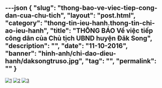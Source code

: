 ---json
{
    "slug": "thong-bao-ve-viec-tiep-cong-dan-cua-chu-tich",
    "layout": "post.html",
    "category": "thong-tin-ieu-hanh.thong-tin-chi-ao-ieu-hanh",
    "title": "THÔNG BÁO Về việc tiếp công dân của Chủ tịch UBND huyện Đăk Song",
    "description": "",
    "date": "11-10-2016",
    "banner": "hinh-anh/chi-dao-dieu-hanh/daksongtruso.jpg",
    "tag": "",
    "permalink": ""
}
---
[![1](http://www.mediafire.com/convkey/08f8/4j724u56tgbc71wzg.jpg "1")](http://daksong.daknong.gov.vn/lichtiepdan/ "1")
[![2](http://www.mediafire.com/convkey/143c/st6w6j828utbx03zg.jpg "2")](http://daksong.daknong.gov.vn/lichtiepdan/ "2")
[![3](http://www.mediafire.com/convkey/e388/mba8c8a97fef0jszg.jpg "3")](http://daksong.daknong.gov.vn/lichtiepdan/ "3")